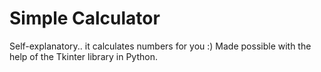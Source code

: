 # Simple Calculator

Self-explanatory.. it calculates numbers for you :)
Made possible with the help of the Tkinter library in Python.

